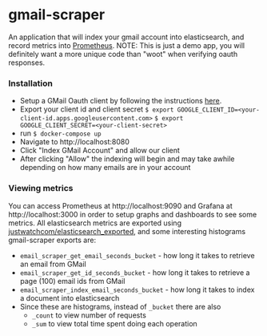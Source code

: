 # gmail-scraper
An application that will index your gmail account into elasticsearch, and record metrics into [Prometheus](https://prometheus.io/).
NOTE: This is just a demo app, you will definitely want a more unique code than "woot" when verifying oauth responses.

### Installation
* Setup a GMail Oauth client by following the instructions [here](https://developers.google.com/identity/protocols/OAuth2).
* Export your client id and client secret
  `$ export GOOGLE_CLIENT_ID=<your-client-id.apps.googleusercontent.com>`
  `$ export GOOGLE_CLIENT_SECRET=<your-client-secret>`
* run `$ docker-compose up`
* Navigate to http://localhost:8080
* Click "Index GMail Account" and allow our client
* After clicking "Allow" the indexing will begin and may take awhile depending on how many emails are in your account

### Viewing metrics

You can access Prometheus at http://localhost:9090 and Grafana at http://localhost:3000 in order to setup graphs and dashboards
to see some metrics. All elasticsearch metrics are exported using 
[justwatchcom/elasticsearch_exported](https://github.com/justwatchcom/elasticsearch_exporter), and some interesting histograms
gmail-scraper exports are:
* `email_scraper_get_email_seconds_bucket` - how long it takes to retrieve an email from GMail
* `email_scraper_get_id_seconds_bucket` - how long it takes to retrieve a page (100) email ids from GMail
* `email_scraper_index_email_seconds_bucket` - how long it takes to index a document into elasticsearch
* Since these are histograms, instead of `_bucket` there are also 
  * `_count` to view number of requests
  * `_sum` to view
  total time spent doing each operation
